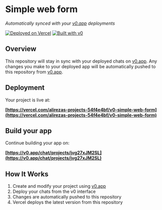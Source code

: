 # Simple web form

*Automatically synced with your [v0.app](https://v0.app) deployments*

[![Deployed on Vercel](https://img.shields.io/badge/Deployed%20on-Vercel-black?style=for-the-badge&logo=vercel)](https://vercel.com/alirezas-projects-54f4e4bf/v0-simple-web-form)
[![Built with v0](https://img.shields.io/badge/Built%20with-v0.app-black?style=for-the-badge)](https://v0.app/chat/projects/jvg27xJM2SL)

## Overview

This repository will stay in sync with your deployed chats on [v0.app](https://v0.app).
Any changes you make to your deployed app will be automatically pushed to this repository from [v0.app](https://v0.app).

## Deployment

Your project is live at:

**[https://vercel.com/alirezas-projects-54f4e4bf/v0-simple-web-form](https://vercel.com/alirezas-projects-54f4e4bf/v0-simple-web-form)**

## Build your app

Continue building your app on:

**[https://v0.app/chat/projects/jvg27xJM2SL](https://v0.app/chat/projects/jvg27xJM2SL)**

## How It Works

1. Create and modify your project using [v0.app](https://v0.app)
2. Deploy your chats from the v0 interface
3. Changes are automatically pushed to this repository
4. Vercel deploys the latest version from this repository